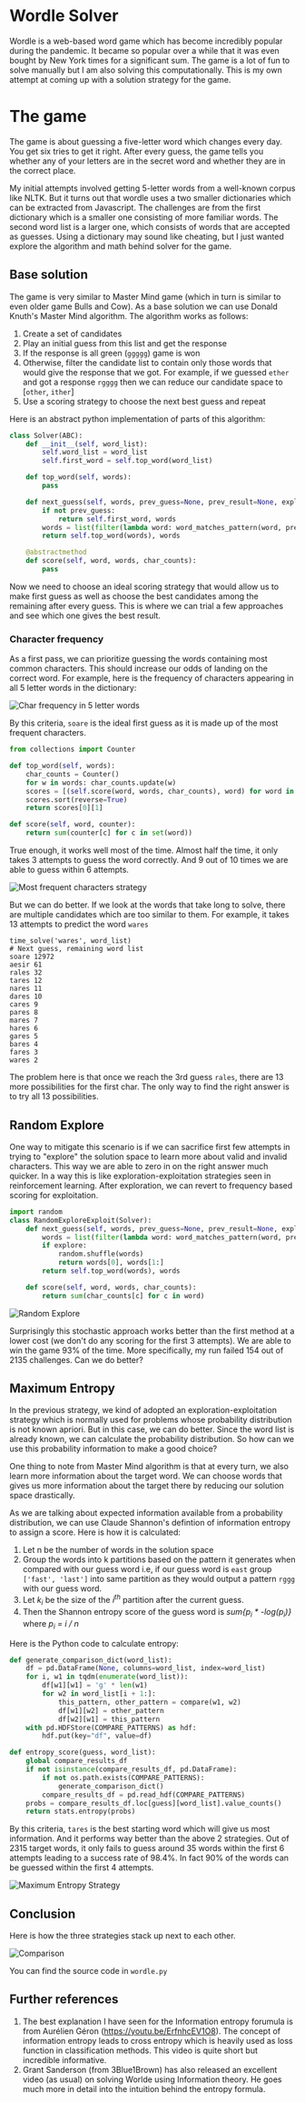 # Wordle Solver 
Wordle is a web-based word game which has become incredibly popular during the pandemic. It became so popular over a while that it was even bought by New York times for a significant sum. The game is a lot of fun to solve manually but I am also solving this computationally. This is my own attempt at coming up with a solution strategy for the game.

# The game
The game is about guessing a five-letter word which changes every day. You get six tries to get it right. After every guess, the game tells you whether any of your letters are in the secret word and whether they are in the correct place. 

My initial attempts involved getting 5-letter words from a well-known corpus like NLTK. But it turns out that wordle uses a two smaller dictionaries which can be extracted from Javascript. The challenges are from the first dictionary which is a smaller one consisting of more familiar words. The second word list is a larger one, which consists of words that are accepted as guesses. Using a dictionary may sound like cheating, but I just wanted explore the algorithm and math behind solver for the game. 

## Base solution
The game is very similar to Master Mind game (which in turn is similar to even older game Bulls and Cow). As a base solution we can use Donald Knuth's Master Mind algorithm. The algorithm works as follows:
1. Create a set of candidates
2. Play an initial guess from this list and get the response
3. If the response is all green (`ggggg`) game is won
4. Otherwise, filter the candidate list to contain only those words that would give the response that we got. For example, if we guessed `ether` and got a response `rgggg` then we can reduce our candidate space to [`other`, `ither`]
5. Use a scoring strategy to choose the next best guess and repeat

Here is an abstract python implementation of parts of this algorithm:

```python
class Solver(ABC):
    def __init__(self, word_list):
        self.word_list = word_list
        self.first_word = self.top_word(word_list)

    def top_word(self, words):
        pass

    def next_guess(self, words, prev_guess=None, prev_result=None, explore=False):
        if not prev_guess:
            return self.first_word, words
        words = list(filter(lambda word: word_matches_pattern(word, prev_guess, prev_result), words))
        return self.top_word(words), words

    @abstractmethod
    def score(self, word, words, char_counts):
        pass
```

Now we need to choose an ideal scoring strategy that would allow us to make first guess as well as choose the best candidates among the remaining after every guess. This is where we can trial a few approaches and see which one gives the best result.


### Character frequency

As a first pass, we can prioritize guessing the words containing most common characters. This should increase our odds of landing on the correct word. For example, here is the frequency of characters appearing in all 5 letter words in the dictionary:

![Char frequency in 5 letter words](char_frequency.png)

By this criteria, `soare` is the ideal first guess as it is made up of the most frequent characters.

```python
from collections import Counter

def top_word(self, words):
    char_counts = Counter()
    for w in words: char_counts.update(w)
    scores = [(self.score(word, words, char_counts), word) for word in words]
    scores.sort(reverse=True)
    return scores[0][1]

def score(self, word, counter):
    return sum(counter[c] for c in set(word))
```

True enough, it works well most of the time. Almost half the time, it only takes 3 attempts to guess the word correctly. And 9 out of 10 times we are able to guess within 6 attempts.

![Most frequent characters strategy](frequency_count.png)

But we can do better. If we look at the words that take long to solve, there are multiple candidates which are too similar to them. For example, it takes 13 attempts to predict the word `wares`

```
time_solve('wares', word_list)
# Next guess, remaining word list
soare 12972
aesir 61
rales 32
tares 12
nares 11
dares 10
cares 9
pares 8
mares 7
hares 6
gares 5
bares 4
fares 3
wares 2
```

The problem here is that once we reach the 3rd guess `rales`, there are 13 more possibilities for the first char. The only way to find the right answer is to try all 13 possibilities. 

## Random Explore 
One way to mitigate this scenario is if we can sacrifice first few attempts in trying to "explore" the solution space to learn more about valid and invalid characters. This way we are able to zero in on the right answer much quicker. In a way this is like exploration-exploitation strategies seen in reinforcement learning. After exploration, we can revert to frequency based scoring for exploitation.

```python
import random
class RandomExploreExploit(Solver):
    def next_guess(self, words, prev_guess=None, prev_result=None, explore=False):
        words = list(filter(lambda word: word_matches_pattern(word, prev_guess, prev_result), words))
        if explore:
            random.shuffle(words)
            return words[0], words[1:]
        return self.top_word(words), words

    def score(self, word, words, char_counts):
        return sum(char_counts[c] for c in word)
```
![Random Explore](random_explore.png)

Surprisingly this stochastic approach works better than the first method at a lower cost (we don't do any scoring for the first 3 attempts). We are able to win the game 93% of the time. More specifically, my run failed 154 out of 2135 challenges. Can we do better?

## Maximum Entropy
In the previous strategy, we kind of adopted an exploration-exploitation strategy which is normally used for problems whose probability distribution is not known apriori. But in this case, we can do better. Since the word list is already known, we can calculate the probability distribution. So how can we use this probability information to make a good choice?

One thing to note from Master Mind algorithm is that at every turn, we also learn more information about the target word. We can choose words that gives us more information about the target there by reducing our solution space drastically.

As we are talking about expected information available from a probability distribution, we can use Claude Shannon's defintion of information entropy to assign a score. Here is how it is calculated:

1. Let n be the number of words in the solution space
2. Group the words into k partitions based on the pattern it generates when compared with our guess word i.e, if our guess word is `east` group `['fast', 'last']` into same partition as they would output a pattern `rggg` with our guess word.
3. Let _k<sub>i</sub>_ be the size of the _i<sup>th</sup>_ partition after the current guess. 
4. Then the Shannon entropy score of the guess word is _sum{p<sub>i</sub> * -log(p<sub>i</sub>)}_ where _p<sub>i</sub> = i / n_ 

Here is the Python code to calculate entropy:

```python
def generate_comparison_dict(word_list):
    df = pd.DataFrame(None, columns=word_list, index=word_list)
    for i, w1 in tqdm(enumerate(word_list)):
        df[w1][w1] = 'g' * len(w1)
        for w2 in word_list[i + 1:]:
            this_pattern, other_pattern = compare(w1, w2)
            df[w1][w2] = other_pattern
            df[w2][w1] = this_pattern
    with pd.HDFStore(COMPARE_PATTERNS) as hdf:
        hdf.put(key="df", value=df)

def entropy_score(guess, word_list):
    global compare_results_df
    if not isinstance(compare_results_df, pd.DataFrame):
        if not os.path.exists(COMPARE_PATTERNS):
            generate_comparison_dict()
        compare_results_df = pd.read_hdf(COMPARE_PATTERNS)
    probs = compare_results_df.loc[guess][word_list].value_counts()
    return stats.entropy(probs)
```

By this criteria, `tares` is the best starting word which will give us most information. And it performs way better than the above 2 strategies. Out of 2315 target words, it only fails to guess around 35 words within the first 6 attempts leading to a success rate of 98.4%. In fact 90% of the words can be guessed within the first 4 attempts. 

![Maximum Entropy Strategy](maximum_entropy.png) 

## Conclusion
Here is how the three strategies stack up next to each other. 

![Comparison](comparison.png)

You can find the source code in `wordle.py`

## Further references
1. The best explanation I have seen for the Information entropy forumula is from Aurélien Géron (https://youtu.be/ErfnhcEV1O8). The concept of information entropy leads to cross entropy which is heavily used as loss function in classification methods. This video is quite short but incredible informative.
2. Grant Sanderson (from 3Blue1Brown) has also released an excellent video (as usual) on solving Worlde using Information theory. He goes much more in detail into the intuition behind the entropy formula.  